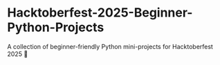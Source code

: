 # Hacktoberfest-2025-Beginner-Python-Projects
A collection of beginner-friendly Python mini-projects for Hacktoberfest 2025 🎃
